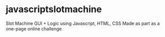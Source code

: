 # javascriptslotmachine
Slot Machine GUI + Logic using Javascript, HTML, CSS
Made as part as a one-page online challenge
